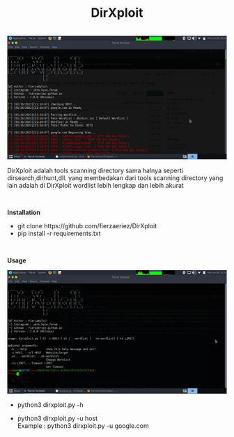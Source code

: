<center><h1>DirXploit</h1></center>
<br>
<img src="hero.png">
<p> DirXploit adalah tools scanning directory sama halnya seperti dirsearch,dirhunt,dll.
yang membedakan dari tools scanning directory yang lain adalah di DirXploit wordlist lebih lengkap dan lebih akurat</p>
<br>
<p><b>Installation</b></p>
<ul>
  <li>git clone https://github.com/fierzaeriez/DirXploit</li>
  <li>pip install -r requirements.txt</li>
</ul>
<br>
<p><b>Usage</b></p>
<img src="img.png">
<ul>
  <li>
    <p>python3 dirxploit.py -h</p>
  </li>
  <li>
    <p>python3 dirxploit.py -u host<br>Example : python3 dirxploit.py -u google.com</p>
  </li>
</ul>
